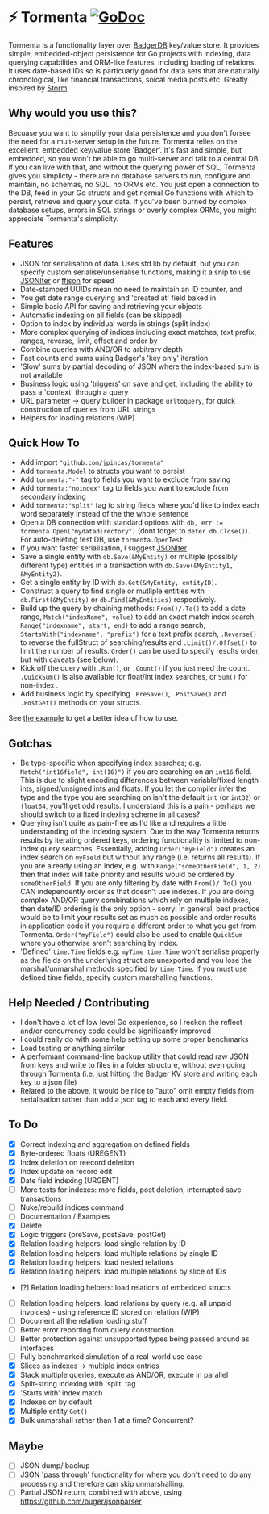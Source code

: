 # ⚡ Tormenta [![GoDoc](https://godoc.org/github.com/jpincas/tormenta?status.svg)](https://godoc.org/github.com/jpincas/tormenta)

Tormenta is a functionality layer over [BadgerDB](https://github.com/dgraph-io/badger) key/value store.  It provides simple, embedded-object persistence for Go projects with indexing, data querying capabilities and ORM-like features, including loading of relations.  It uses date-based IDs so is particuarly good for data sets that are naturally chronological, like financial transactions, soical media posts etc. Greatly inspired by [Storm](https://github.com/asdine/storm).

## Why would you use this?

Becuase you want to simplify your data persistence and you don't forsee the need for a mult-server setup in the future.  Tormenta relies on the excellent, embedded key/value store 'Badger'.  It's fast and simple, but embedded, so you won't be able to go multi-server and talk to a central DB.  If you can live with that, and without the querying power of SQL, Tormenta gives you simplicty - there are no database servers to run, configure and maintain, no schemas, no SQL, no ORMs etc.  You just open a connection to the DB, feed in your Go structs and get normal Go functions with which to persist, retrieve and query your data.  If you've been burned by complex database setups, errors in SQL strings or overly complex ORMs, you might appreciate Tormenta's simplicity.
 
## Features

- JSON for serialisation of data. Uses std lib by default, but you can specify custom serialise/unserialise functions, making it a snip to use [JSONIter](https://github.com/json-iterator/go) or [ffjson](https://github.com/pquerna/ffjson) for speed
- Date-stamped UUIDs mean no need to maintain an ID counter, and
- You get date range querying and 'created at' field baked in
- Simple basic API for saving and retrieving your objects
- Automatic indexing on all fields (can be skipped)
- Option to index by individual words in strings (split index)
- More complex querying of indices including exact matches, text prefix, ranges, reverse, limit, offset and order by
- Combine queries with AND/OR to arbitrary depth
- Fast counts and sums using Badger's 'key only' iteration
- 'Slow' sums by partial decoding of JSON where the index-based sum is not available
- Business logic using 'triggers' on save and get, including the ability to pass a 'context' through a query
- URL parameter -> query builder in package `urltoquery`, for quick construction of queries from URL strings
- Helpers for loading relations (WIP)

## Quick How To

- Add import `"github.com/jpincas/tormenta"`
- Add `tormenta.Model` to structs you want to persist
- Add `tormenta:"-"` tag to fields you want to exclude from saving
- Add `tormenta:"noindex"` tag to fields you want to exclude from secondary indexing
- Add `tormenta:"split"` tag to string fields where you'd like to index each word separately instead of the the whole sentence
- Open a DB connection with standard options with `db, err := tormenta.Open("mydatadirectory")` (dont forget to `defer db.Close()`). For auto-deleting test DB, use `tormenta.OpenTest`
- If you want faster serialisation, I suggest [JSONIter](https://github.com/json-iterator/go)
- Save a single entity with `db.Save(&MyEntity)` or multiple (possibly different type) entities in a transaction with `db.Save(&MyEntity1, &MyEntity2)`.
- Get a single entity by ID with `db.Get(&MyEntity, entityID)`.
- Construct a query to find single or mutliple entities with `db.First(&MyEntity)` or `db.Find(&MyEntities)` respectively. 
- Build up the query by chaining methods: `From()/.To()` to add a date range, `Match("indexName", value)` to add an exact match index search, `Range("indexname", start, end)` to add a range search, `StartsWith("indexname", "prefix")` for a text prefix search, `.Reverse()` to reverse the fullStruct of searching/results and `.Limit()/.Offset()` to limit the number of results. `Order()` can be used to specify results order, but with caveats (see below).
- Kick off the query with `.Run()`, or `.Count()` if you just need the count.  `.QuickSum()` is also available for float/int index searches, or `Sum()` for non-index .
- Add business logic by specifying `.PreSave()`, `.PostSave()` and `.PostGet()` methods on your structs.
	
See [the example](https://github.com/jpincas/tormenta/blob/tojson/example_test.go) to get a better idea of how to use.

## Gotchas

- Be type-specific when specifying index searches; e.g. `Match("int16field", int(16)")` if you are searching on an `int16` field.  This is due to slight encoding differences between variable/fixed length ints, signed/unsigned ints and floats.  If you let the compiler infer the type and the type you are searching on isn't the default `int` (or `int32`) or `float64`, you'll get odd results.  I understand this is a pain - perhaps we should switch to a fixed indexing scheme in all cases?
- Querying isn't quite as pain-free as I'd like and requires a little understanding of the indexing system. Due to the way Tormenta returns results by iterating ordered keys, ordering functionality is limited to non-index query searches.  Essentially, adding `Order("myField")` creates an index search on `myField` but without any range (i.e. returns all results).  If you are already using an index, e.g. with `Range("someOtherField", 1, 2)` then that index will take priority and results would be ordered by `someOtherField`.  If you are only filtering by date with `From()/.To()` you CAN independently order as that doesn't use indexes.  If you are doing complex AND/OR query combinations which rely on multiple indexes, then date/ID ordering is the only option - sorry!  In general, best practice would be to limit your results set as much as possible and order results in application code if you require a different order to what you get from Tormenta. `Order("myField")` could also be used to enable `QuickSum` where you otherwise aren't searching by index.
- 'Defined' `time.Time` fields e.g. `myTime time.Time` won't serialise properly as the fields on the underlying struct are unexported and you lose the marshal/unmarshal methods specified by `time.Time`.  If you must use defined time fields, specify custom marshalling functions.

## Help Needed / Contributing

- I don't have a lot of low level Go experience, so I reckon the reflect and/or concurrency code could be significantly improved
- I could really do with some help setting up some proper benchmarks
- Load testing or anything similar
- A performant command-line backup utility that could read raw JSON from keys and write to files in a folder structure, without even going through Tormenta (i.e. just hitting the Badger KV store and writing each key to a json file)
- Related to the above, it would be nice to "auto" omit empty fields from serialisation rather than add a json tag to each and every field.

## To Do

- [x] Correct indexing and aggregation on defined fields
- [x] Byte-ordered floats (UREGENT)
- [x] Index deletion on reecord deletion
- [x] Index update on record edit
- [x] Date field indexing (URGENT)
- [ ] More tests for indexes: more fields, post deletion, interrupted save transactions
- [ ] Nuke/rebuild indices command
- [ ] Documentation / Examples
- [x] Delete
- [x] Logic triggers (preSave, postSave, postGet)
- [x] Relation loading helpers: load single relation by ID
- [x] Relation loading helpers: load multiple relations by single ID
- [x] Relation loading helpers: load nested relations
- [x] Relation loading helpers: load multiple relations by slice of IDs
- [?] Relation loading helpers: load relations of embedded structs
- [ ] Relation loading helpers: load relations by query (e.g. all unpaid invoices) - using reference ID stored on relation (WIP)
- [ ] Document all the relation loading stuff
- [ ] Better error reporting from query construction
- [ ] Better protection against unsupported types being passed around as interfaces
- [ ] Fully benchmarked simulation of a real-world use case
- [x] Slices as indexes -> multiple index entries
- [x] Stack multiple queries, execute as AND/OR, execute in parallel
- [x] Split-string indexing with 'split' tag
- [x] 'Starts with' index match
- [x] Indexes on by default
- [x] Multiple entity `Get()`
- [x] Bulk unmarshall rather than 1 at a time? Concurrent?

## Maybe

- [ ] JSON dump/ backup
- [ ] JSON 'pass through' functionality for where you don't need to do any processing and therefore can skip unmarshalling.
- [ ] Partial JSON return, combined with above, using https://github.com/buger/jsonparser